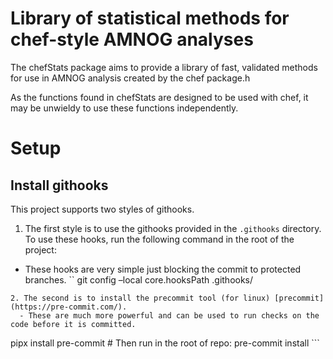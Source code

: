 
<!-- README.md is generated from README.Rmd. Please edit that file -->

# Library of statistical methods for chef-style AMNOG analyses

The chefStats package aims to provide a library of fast, validated
methods for use in AMNOG analysis created by the chef package.h

As the functions found in chefStats are designed to be used with chef,
it may be unwieldy to use these functions independently.

# Setup

## Install githooks

This project supports two styles of githooks.

1.  The first style is to use the githooks provided in the `.githooks`
    directory. To use these hooks, run the following command in the root
    of the project:

- These hooks are very simple just blocking the commit to protected
  branches. \`\` git config –local core.hooksPath .githooks/

<!-- -->


    2. The second is to install the precommit tool (for linux) [precommit](https://pre-commit.com/). 
      - These are much more powerful and can be used to run checks on the code before it is committed.

pipx install pre-commit \# Then run in the root of repo: pre-commit
install \`\`\`

